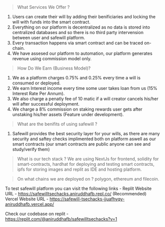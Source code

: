 >What Services We Offer ?
1) Users can create their will by adding their benificiaries and locking the will with funds into the smart contract.
2) Everything on our platform is decentralized as no data is stored into centralized databases and so there is no third party intervension between user and safewill platform.
3) Every transaction happens via smart contract and can be traced on-chain.
4) We have assesed our platform to automation, our platform generates revenue using commission model only.

>How Do We Earn (Business Model)?
1) We as a platform charges 0.75% and 0.25% every time a will is consumed or deployed.
2) We earn Interest income every time some user takes loan from us (15% Interest Rate Per Annum).
3) We also charge a penatly fee of 10 matic if a will creator cancels his/her will after successful deployment.
4) We charge a 8% commission on staking rewards user gets after unstaking his/her assets (Feature under development).

>What are the benifits of using safewill ?
1) Safewill provides the best security layer for your wills, as there are many security and saftey checks implimented both on platform aswell as our smart contracts (our smart contracts are public anyone can see and study/verify them)

>What is our tech stack ?
We are using NextJs for frontend, solidity for smart-contracts, hardhat for deploying and testing smart contracts, ipfs for storing images and replit as IDE and hosting platform.

>On what chains we are deployed on ?
polygon, ethereum and filecoin.

To test safewill platform you can visit the following links -
Replit Website URL - https://safewilltsechacks.aniruddhafb.repl.co/ (Recommended)
Vercel Website URL - https://safewill-tsechacks-jjuafhyqy-aniruddhafb.vercel.app/

Check our codebase on replit - https://replit.com/@aniruddhafb/safewilltsechacks?v=1
